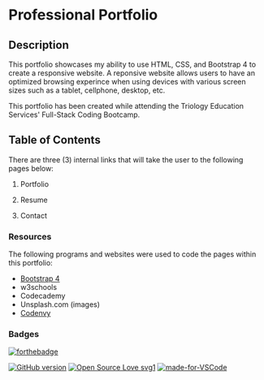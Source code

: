 # Professional Portfolio


## Description
This portfolio showcases my ability to use HTML, CSS, and Bootstrap 4 to create a responsive website.
 A reponsive website allows users to have an optimized browsing experince when using devices with various screen sizes such as a tablet, cellphone, desktop, etc.

This portfolio has been created while attending the Triology Education Services' Full-Stack Coding Bootcamp.

## Table of Contents

There are three (3) internal links that will take the user to the following pages below:

1. Portfolio

2. Resume

3. Contact



### Resources
The following programs and websites were used to code the pages within this portfolio:

- [Bootstrap 4](https://www.getbootstrap.com) 
- w3schools
- Codecademy
- Unsplash.com (images)
- [Codenvy](https://codeconvey.com/simple-css-sticky-footer/)



### Badges
[![forthebadge](https://forthebadge.com/images/badges/check-it-out.svg)](https://lturner19.github.io/professional_portfolio/)

[![GitHub version](https://badge.fury.io/gh/Naereen%2FStrapDown.js.svg)](https://github.com/Naereen/StrapDown.js)
[![Open Source Love svg1](https://badges.frapsoft.com/os/v1/open-source.svg?v=103)](https://github.com/ellerbrock/open-source-badges/)
[![made-for-VSCode](https://img.shields.io/badge/Made%20for-VSCode-1f425f.svg)](https://code.visualstudio.com/)




